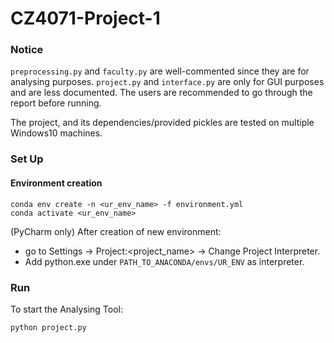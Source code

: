 # CZ4071-Project-1

### Notice
`preprocessing.py` and `faculty.py` are well-commented since they are for analysing purposes. `project.py` and
`interface.py` are only for GUI purposes and are less documented. The users are recommended to go through the report before running.

The project, and its dependencies/provided pickles are tested on multiple Windows10 machines.

### Set Up

#### Environment creation
```
conda env create -n <ur_env_name> -f environment.yml
conda activate <ur_env_name>
```
(PyCharm only) After creation of new environment:
* go to Settings -> Project:<project_name> -> Change Project Interpreter.
* Add python.exe under `PATH_TO_ANACONDA/envs/UR_ENV` as interpreter.

### Run
To start the Analysing Tool:
```
python project.py
```
